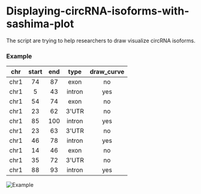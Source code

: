 # Displaying-circRNA-isoforms-with-sashima-plot
The script are trying to help researchers to draw visualize circRNA isoforms.


### Example
|chr	|start	|end	|type |draw_curve
|:--:|:--:|:--:|:--:|:--:|
|chr1	|74	|87	|exon|no|
|chr1	|5	|43	|intron|yes|
|chr1	|54	|74	|exon|no|
|chr1	|23	|62	|3'UTR|no|
|chr1	|85	|100	|intron|yes|
|chr1	|23	|63	|3'UTR|no|
|chr1	|46	|78	|intron|yes|
|chr1	|14	|46	|exon	|no|
|chr1	|35	|72	|3'UTR	|no|
|chr1	|88	|93	|intron	|yes|

![Example](https://github.com/Mr-Milk/Displaying-circRNA-isoforms-with-sashima-plot/blob/master/Picture1.png)
